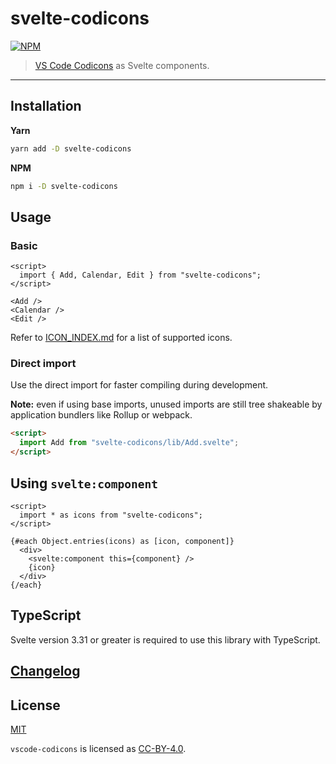 # svelte-codicons

[![NPM][npm]][npm-url]

> [VS Code Codicons](https://github.com/microsoft/vscode-codicons) as Svelte components.

<!-- REPO_URL -->

<!-- Try it in the [Svelte REPL](). -->

---

<!-- TOC -->

## Installation

**Yarn**

```bash
yarn add -D svelte-codicons
```

**NPM**

```bash
npm i -D svelte-codicons
```

## Usage

### Basic

```svelte
<script>
  import { Add, Calendar, Edit } from "svelte-codicons";
</script>

<Add />
<Calendar />
<Edit />
```

Refer to [ICON_INDEX.md](ICON_INDEX.md) for a list of supported icons.

### Direct import

Use the direct import for faster compiling during development.

**Note:** even if using base imports, unused imports are still tree shakeable by application bundlers like Rollup or webpack.

```html
<script>
  import Add from "svelte-codicons/lib/Add.svelte";
</script>
```

## Using `svelte:component`

```svelte
<script>
  import * as icons from "svelte-codicons";
</script>

{#each Object.entries(icons) as [icon, component]}
  <div>
    <svelte:component this={component} />
    {icon}
  </div>
{/each}
```

## TypeScript

Svelte version 3.31 or greater is required to use this library with TypeScript.

## [Changelog](CHANGELOG.md)

## License

[MIT](LICENSE)

`vscode-codicons` is licensed as [CC-BY-4.0](https://github.com/microsoft/vscode-codicons/blob/main/LICENSE).

[npm]: https://img.shields.io/npm/v/svelte-codicons.svg?color=%230066B8&style=for-the-badge
[npm-url]: https://npmjs.com/package/svelte-codicons
